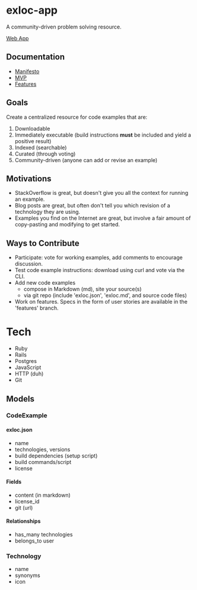 # exloc-app

A community-driven problem solving resource.

[Web App](https://exloc.io)

## Documentation

* [Manifesto](docs/manifesto.md)
* [MVP](docs/mvp.md)
* [Features](docs/features.md)

## Goals

Create a centralized resource for code examples that are:

1. Downloadable
2. Immediately executable (build instructions **must** be included and yield a positive result)
3. Indexed (searchable)
4. Curated (through voting)
5. Community-driven (anyone can add or revise an example)

## Motivations

* StackOverflow is great, but doesn't give you all the context for running an example.
* Blog posts are great, but often don't tell you which revision of a technology they are using.
* Examples you find on the Internet are great, but involve a fair amount of copy-pasting and modifying to get started.

## Ways to Contribute

* Participate: vote for working examples, add comments to encourage discussion.
* Test code example instructions: download using curl and vote via the CLI.
* Add new code examples
  - compose in Markdown (md), site your source(s)
  - via git repo (include 'exloc.json', 'exloc.md', and source code files)
* Work on features. Specs in the form of user stories are available in the 'features' branch.

# Tech

* Ruby
* Rails
* Postgres
* JavaScript
* HTTP (duh)
* Git

## Models

### CodeExample

#### exloc.json

* name
* technologies, versions
* build dependencies (setup script)
* build commands/script
* license

#### Fields

* content (in markdown)
* license_id
* git (url)

#### Relationships

* has_many technologies
* belongs_to user

### Technology

* name
* synonyms
* icon
